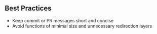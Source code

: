 ## Best Practices

- Keep commit or PR messages short and concise
- Avoid functions of minimal size and unnecessary redirection layers
